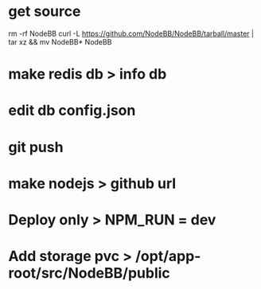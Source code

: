 # get source
rm -rf NodeBB
curl -L https://github.com/NodeBB/NodeBB/tarball/master | tar xz && mv NodeBB* NodeBB
# make redis db > info db
# edit db config.json
# git push
# make nodejs > github url
# Deploy only > NPM_RUN = dev
# Add storage pvc > /opt/app-root/src/NodeBB/public
